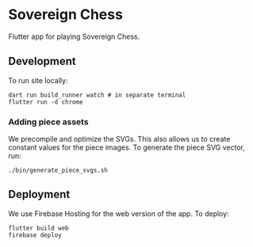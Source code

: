 # Sovereign Chess

Flutter app for playing Sovereign Chess.

## Development

To run site locally:

```
dart run build_runner watch # in separate terminal
flutter run -d chrome
```

### Adding piece assets

We precompile and optimize the SVGs.  This also allows us to create constant values for the piece images.  To generate the piece SVG vector, run:

```
./bin/generate_piece_svgs.sh
```

## Deployment

We use Firebase Hosting for the web version of the app.  To deploy:

```
flutter build web
firebase deploy
```

